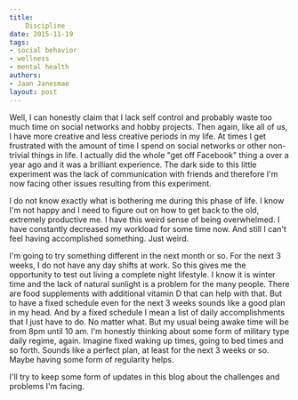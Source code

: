```yaml
---
title:
    Discipline
date: 2015-11-19
tags:
- social behavior
- wellness
- mental health
authors:
- Jaan Janesmae
layout: post
---
```

Well, I can honestly claim that I lack self control and probably waste too much time on social networks and hobby projects. Then again, like all of us, I have more creative and less creative periods in my life. At times I get frustrated with the amount of time I spend on social networks or other non-trivial things in life. I actually did the whole "get off Facebook" thing a over a year ago and it was a brilliant experience. The dark side to this little experiment was the lack of communication with friends and therefore I'm now facing other issues resulting from this experiment.

I do not know exactly what is bothering me during this phase of life. I know I'm not happy and I need to figure out on how to get back to the old, extremely productive me. I have this weird sense of being overwhelmed. I have constantly decreased my workload for some time now. And still I can't feel having accomplished something. Just weird.

I'm going to try something different in the next month or so. For the next 3 weeks, I do not have any day shifts at work. So this gives me the opportunity to test out living a complete night lifestyle. I know it is winter time and the lack of natural sunlight is a problem for the many people. There are food supplements with additional vitamin D that can help with that. But to have a fixed schedule even for the next 3 weeks sounds like a good plan in my head. And by a fixed schedule I mean a list of daily accomplishments that I just have to do. No matter what. But my usual being awake time will be from 8pm until 10 am. I'm honestly thinking about some form of military type daily regime, again. Imagine fixed waking up times, going to bed times and so forth. Sounds like a perfect plan, at least for the next 3 weeks or so. Maybe having some form of regularity helps.

I'll try to keep some form of updates in this blog about the challenges and problems I'm facing.
